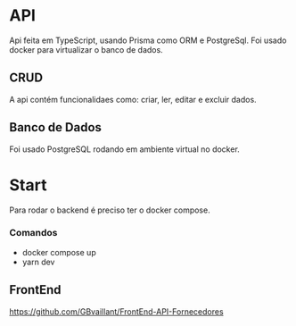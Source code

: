# API
Api feita em TypeScript, usando Prisma como ORM e PostgreSql. 
Foi usado docker para virtualizar o banco de dados.

## CRUD
A api contém funcionalidaes como: criar, ler, editar e excluir dados.

## Banco de Dados
Foi usado PostgreSQL rodando em ambiente virtual no docker.

# Start
Para rodar o backend é preciso ter o docker compose.
### Comandos
+ docker compose up
+ yarn dev

## FrontEnd
https://github.com/GBvaillant/FrontEnd-API-Fornecedores
